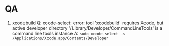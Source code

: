 # QA

1. xcodebuild
   Q: 
    xcode-select: error: tool 'xcodebuild' requires Xcode, but active developer directory '/Library/Developer/CommandLineTools' is a command line tools instance
   A: 
   `sudo xcode-select -s /Applications/Xcode.app/Contents/Developer`
